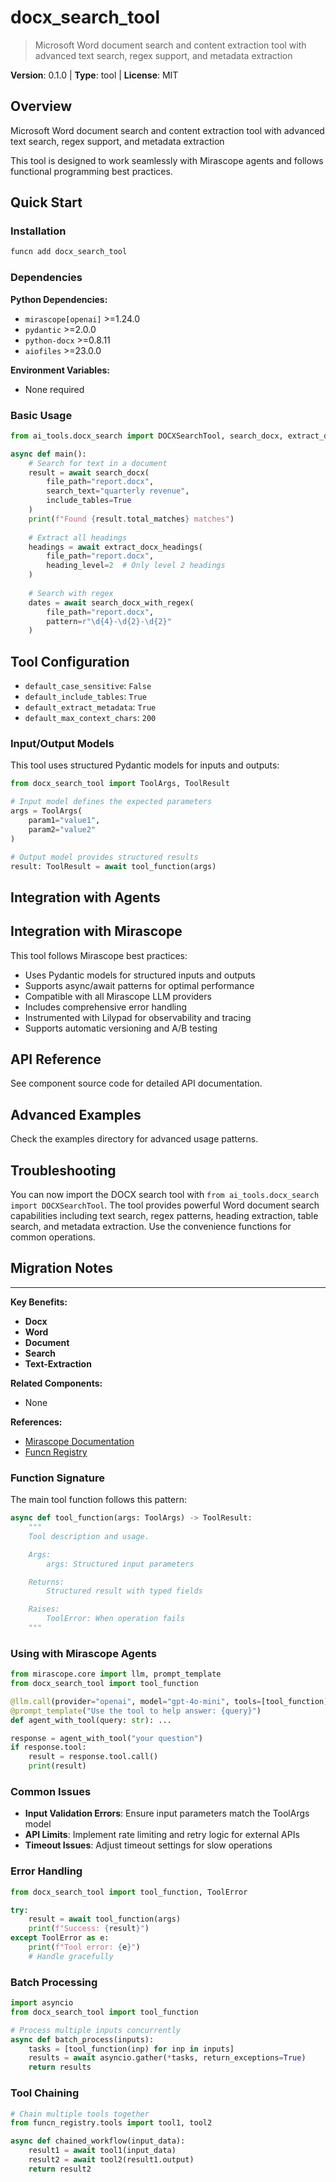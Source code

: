 # docx_search_tool
> Microsoft Word document search and content extraction tool with advanced text search, regex support, and metadata extraction

**Version**: 0.1.0 | **Type**: tool | **License**: MIT

## Overview

Microsoft Word document search and content extraction tool with advanced text search, regex support, and metadata extraction

This tool is designed to work seamlessly with Mirascope agents and follows functional programming best practices.

## Quick Start

### Installation

```bash
funcn add docx_search_tool
```

### Dependencies

**Python Dependencies:**

- `mirascope[openai]` >=1.24.0
- `pydantic` >=2.0.0
- `python-docx` >=0.8.11
- `aiofiles` >=23.0.0

**Environment Variables:**

- None required

### Basic Usage

```python
from ai_tools.docx_search import DOCXSearchTool, search_docx, extract_docx_headings

async def main():
    # Search for text in a document
    result = await search_docx(
        file_path="report.docx",
        search_text="quarterly revenue",
        include_tables=True
    )
    print(f"Found {result.total_matches} matches")
    
    # Extract all headings
    headings = await extract_docx_headings(
        file_path="report.docx",
        heading_level=2  # Only level 2 headings
    )
    
    # Search with regex
    dates = await search_docx_with_regex(
        file_path="report.docx",
        pattern=r"\d{4}-\d{2}-\d{2}"
    )
```

## Tool Configuration

- `default_case_sensitive`: `False`
- `default_include_tables`: `True`
- `default_extract_metadata`: `True`
- `default_max_context_chars`: `200`

### Input/Output Models

This tool uses structured Pydantic models for inputs and outputs:

```python
from docx_search_tool import ToolArgs, ToolResult

# Input model defines the expected parameters
args = ToolArgs(
    param1="value1",
    param2="value2"
)

# Output model provides structured results
result: ToolResult = await tool_function(args)
```

## Integration with Agents

## Integration with Mirascope

This tool follows Mirascope best practices:

- Uses Pydantic models for structured inputs and outputs
- Supports async/await patterns for optimal performance
- Compatible with all Mirascope LLM providers
- Includes comprehensive error handling
- Instrumented with Lilypad for observability and tracing
- Supports automatic versioning and A/B testing

## API Reference

See component source code for detailed API documentation.

## Advanced Examples

Check the examples directory for advanced usage patterns.

## Troubleshooting

You can now import the DOCX search tool with `from ai_tools.docx_search import DOCXSearchTool`. The tool provides powerful Word document search capabilities including text search, regex patterns, heading extraction, table search, and metadata extraction. Use the convenience functions for common operations.

## Migration Notes

---

**Key Benefits:**

- **Docx**
- **Word**
- **Document**
- **Search**
- **Text-Extraction**

**Related Components:**

- None

**References:**

- [Mirascope Documentation](https://mirascope.com)
- [Funcn Registry](https://github.com/funcn-ai/funcn)

### Function Signature

The main tool function follows this pattern:

```python
async def tool_function(args: ToolArgs) -> ToolResult:
    """
    Tool description and usage.

    Args:
        args: Structured input parameters

    Returns:
        Structured result with typed fields

    Raises:
        ToolError: When operation fails
    """
```

### Using with Mirascope Agents

```python
from mirascope.core import llm, prompt_template
from docx_search_tool import tool_function

@llm.call(provider="openai", model="gpt-4o-mini", tools=[tool_function])
@prompt_template("Use the tool to help answer: {query}")
def agent_with_tool(query: str): ...

response = agent_with_tool("your question")
if response.tool:
    result = response.tool.call()
    print(result)
```

### Common Issues

- **Input Validation Errors**: Ensure input parameters match the ToolArgs model
- **API Limits**: Implement rate limiting and retry logic for external APIs
- **Timeout Issues**: Adjust timeout settings for slow operations

### Error Handling

```python
from docx_search_tool import tool_function, ToolError

try:
    result = await tool_function(args)
    print(f"Success: {result}")
except ToolError as e:
    print(f"Tool error: {e}")
    # Handle gracefully
```

### Batch Processing

```python
import asyncio
from docx_search_tool import tool_function

# Process multiple inputs concurrently
async def batch_process(inputs):
    tasks = [tool_function(inp) for inp in inputs]
    results = await asyncio.gather(*tasks, return_exceptions=True)
    return results
```

### Tool Chaining

```python
# Chain multiple tools together
from funcn_registry.tools import tool1, tool2

async def chained_workflow(input_data):
    result1 = await tool1(input_data)
    result2 = await tool2(result1.output)
    return result2
```
